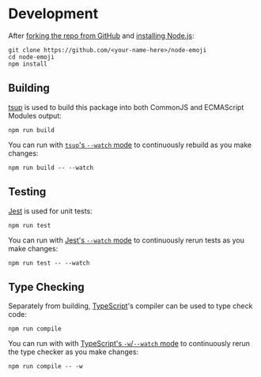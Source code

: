 # Development

After [forking the repo from GitHub](https://help.github.com/articles/fork-a-repo)
and [installing Node.js](https://nodejs.org/en):

```shell
git clone https://github.com/<your-name-here>/node-emoji
cd node-emoji
npm install
```

## Building

[tsup](https://tsup.egoist.dev) is used to build this package into both CommonJS and ECMAScript Modules output:

```shell
npm run build
```

You can run with [`tsup`'s `--watch` mode](https://tsup.egoist.dev/#watch-mode) to continuously rebuild as you make
changes:

```shell
npm run build -- --watch
```

## Testing

[Jest](https://jestjs.io) is used for unit tests:

```shell
npm run test
```

You can run with [Jest's `--watch` mode](https://jestjs.io/docs/cli#--watch) to continuously rerun tests as you make
changes:

```shell
npm run test -- --watch
```

## Type Checking

Separately from building, [TypeScript](https://typescriptlang.org)'s compiler can be used to type check code:

```shell
npm run compile
```

You can run with
with [TypeScript's `-w`/`--watch` mode](https://www.typescriptlang.org/docs/handbook/compiler-options.html) to
continuously rerun the type checker as you make changes:

```shell
npm run compile -- -w
```
